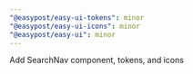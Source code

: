 ```yaml
---
"@easypost/easy-ui-tokens": minor
"@easypost/easy-ui-icons": minor
"@easypost/easy-ui": minor
---
```


Add SearchNav component, tokens, and icons
